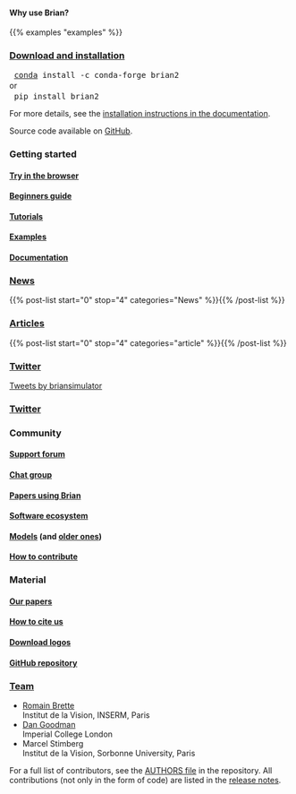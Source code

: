 <!--
.. title: The Brian Simulator
.. slug: index
.. date: 2020-01-17 15:03:57 UTC
.. tags: 
.. category: 
.. link: 
.. description: Brian is a free, open source simulator for spiking neural networks.
.. type: text
.. hidetitle: True
.. previewimage: /logos/brian_logo_small_square.png
-->

<div class="module features-module container-fluid mb-2 p-4">
      <h4 class="pb-2">Why use Brian?</h4>
      {{% examples "examples" %}}
</div>

<div class="container-fluid mb-2 p-4 border-blue">
    <div class="row">
        <div class="col-md-8">
            <a href="/install/"><h3><i class="fab fa-linux" aria-hidden="true"></i> <i class="fab fa-windows" aria-hidden="true"></i> <i class="fab fa-apple" aria-hidden="true"></i> Download and installation</h3></a>
            <pre class="code literal-block" style="margin-bottom: 0.2em; margin-left: 0em;"><i class="fa fa-chevron-right gp" aria-hidden="true"></i> <a href="https://www.anaconda.com/distribution/">conda</a> install -c conda-forge brian2</pre>
            or
            <pre class="code literal-block" style="margin-top: 0.2em; margin-left: 0em;"><i class="fa fa-chevron-right gp" aria-hidden="true"></i> pip install brian2</pre>
            <p>For more details, see the <a href="https://brian2.readthedocs.io/en/stable/introduction/install.html">installation instructions in the documentation</a>.</p>
            <div>Source code available on <a href="https://github.com/brian-team/brian2"><i class="fab fa-github" aria-hidden="true"></i> GitHub</a>.</div>
        </div>
        <div class="col-md-4">
            <h3><i class="fa fa-graduation-cap" aria-hidden="true"></i> Getting started</h3>
            <a href="https://mybinder.org/v2/gh/brian-team/brian2-binder/master?filepath=demo.ipynb" target="_blank"><h4>Try in the browser</h4></a>
            <a href="getting-started/index.html"><h4>Beginners guide</h4></a>
            <a href="https://brian2.readthedocs.io/en/stable/resources/tutorials/index.html"><h4>Tutorials</h4></a>
            <a href="https://brian2.readthedocs.io/en/stable/examples/index.html"><h4>Examples</h4></a>
            <a href="https://brian2.readthedocs.io"><h4>Documentation</h4></a>
        </div>
    </div>
</div>

<div class="container-fluid p-4">
    <div class="row">
        <div class="col-md-4">
            <a href="/categories/news/"><h3><i class="fa fa-newspaper" aria-hidden="true"></i> News</h3></a>
            {{% post-list start="0" stop="4" categories="News" %}}{{% /post-list %}}
        </div>
        <div class="col-md-4">
             <a href="/categories/article/"><h3><i class="fas fa-scroll" aria-hidden="true"></i> Articles</h3></a>
            {{% post-list start="0" stop="4" categories="article" %}}{{% /post-list %}}
        </div>
         <div class="col-md-4 d-none d-sm-block">
            <a href="https://twitter.com/briansimulator"><h3><i class="fab fa-twitter" aria-hidden="true"></i> Twitter</h3></a>
            <a class="twitter-timeline" data-width="auto" data-tweet-limit="2" data-chrome="noborders noheader nofooter noscrollbar" data-dnt="true" href="https://twitter.com/briansimulator?ref_src=twsrc%5Etfw">Tweets by briansimulator</a> <script async src="https://platform.twitter.com/widgets.js" charset="utf-8"></script>
        </div>
        <div class="col-md-4 d-block d-sm-none">
        <a href="https://twitter.com/briansimulator"><h3><i class="fab fa-twitter" aria-hidden="true"></i> Twitter</h3></a>
        </div>
    </div>
</div>
<div class="container-fluid p-4">
    <div class="row">
        <div class="col-md-4">
            <h3><i class='fa fa-globe' aria-hidden="true"></i> Community</h3>
            <a href="https://groups.google.com/forum/#!forum/briansupport">
                <h4>Support forum</h4>
            </a>
            <a href="https://gitter.im/brian-team/brian2">
                <h4>Chat group</h4>
            </a>
            <h4><a href="/papers-using-brian/">Papers using Brian</a></h4>
            <h4><a href="/ecosystem/">Software ecosystem</a></h4>
            <h4>
                <a href="https://senselab.med.yale.edu/ModelDB/ModelList?id=231240&allsimu=true">Models</a> (and
                <a href="https://senselab.med.yale.edu/ModelDB/ModelList?id=113733&allsimu=true">older ones</a>)
            </h4>
            <a href="/contribute/">
                <h4>How to contribute</h4>
            </a>
        </div>
        <div class="col-md-4">
            <h3><i class="fa fa-tools"></i> Material</h3>
            <a href="publications/">
                <h4>Our papers</h4>
            </a>
            <a href="cite/">
                <h4>How to cite us</h4>
            </a>
            <a href="https://github.com/brian-team/brian-material/tree/master/logos">
                <h4>Download logos</h4>
            </a>
            <a href="https://github.com/brian-team/brian2">
                <h4>GitHub repository</h4>
            </a>
        </div>
        <div class="col-md-4">
            <a href="/team/"><h3><i class="fa fa-users" aria-hidden="true"></i> Team</h3></a>
            <ul class="list-unstyled">
                <li><a href="http://romainbrette.fr">Romain Brette</a><br/><span class="text-muted">Institut de la Vision, INSERM, Paris</span></li>
                <li><a href="http://neural-reckoning.org/">Dan Goodman</a><br/><span class="text-muted">Imperial College London</span></li>
                <li>Marcel Stimberg<br/><span class="text-muted">Institut de la Vision, Sorbonne University, Paris</span></li>
            </ul>
        </div>
    </div>
    <div class="row">
        <div class="col-md-12">
            <p>
                For a full list of contributors, see the
                <a href="https://github.com/brian-team/brian2/blob/master/AUTHORS">AUTHORS file</a> in the repository.
                All contributions (not only in the form of code) are listed in the
                <a href="https://brian2.readthedocs.io/en/stable/introduction/release_notes.html">release notes</a>.
            </p>
        </div>
    </div>
</div>
